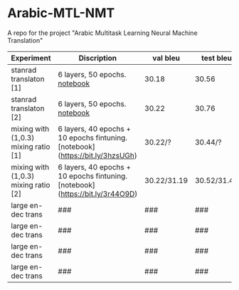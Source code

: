 # Arabic-MTL-NMT
A repo for the project "Arabic Multitask Learning Neural Machine Translation"

|      Experiment          |           Discription           |   val bleu    |    test bleu    |
|    -------------         |     -----------------------     |  ------------ | ------------    |
| stanrad translaton [1]   |      6 layers, 50 epochs. [notebook](https://bit.ly/3wxSeRd)        |     30.18       |   30.56       |
| stanrad translaton [2]   |      6 layers, 50 epochs. [notebook](https://bit.ly/3wtO7Wo)        |     30.22       |   30.76       |
| mixing with (1,0.3) mixing ratio [1] | 6 layers, 40 epochs + 10 epochs fintuning. [notebook] (https://bit.ly/3hzsUGh)   |     30.22/?     |   30.44/?     |
| mixing with (1,0.3) mixing ratio [2] | 6 layers, 40 epochs + 10 epochs fintuning. [notebook] (https://bit.ly/3r44O9D)   |     30.22/31.19 |   30.52/31.49       |
| large en-dec trans       |      ###              |     ###       |   ###       |
| large en-dec trans       |      ###              |     ###       |   ###       |
| large en-dec trans       |      ###              |     ###       |   ###       |
| large en-dec trans       |      ###              |     ###       |   ###       |






